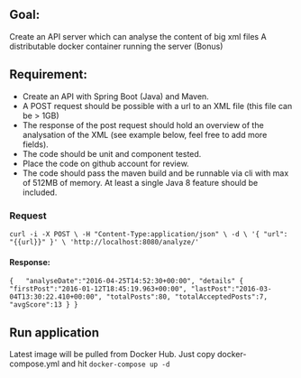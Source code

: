 ## Goal:

Create an API server which can analyse the content of big xml files
A distributable docker container running the server (Bonus)

## Requirement:
- Create an API with Spring Boot (Java) and Maven.
- A POST request should be possible with a url to an XML file (this file can be > 1GB)
- The response of the post request should hold an overview of the analysation of the XML (see example below, feel free to add more fields).
- The code should be unit and component tested.
- Place the code on github account for review.
- The code should pass the maven build and be runnable via cli with max of 512MB of memory.
At least a single Java 8 feature should be included.

### Request
``curl -i -X POST \
     -H "Content-Type:application/json" \
     -d \
  '{
    "url": "{{url}}"
  }' \
   'http://localhost:8080/analyze/'``
   
#### Response:
``{  
     "analyseDate":"2016-04-25T14:52:30+00:00",
     "details" {
         "firstPost":"2016-01-12T18:45:19.963+00:00",
         "lastPost":"2016-03-04T13:30:22.410+00:00",
         "totalPosts":80,
         "totalAcceptedPosts":7,
         "avgScore":13
     }
  }``
   
## Run application
Latest image will be pulled from Docker Hub. 
Just copy docker-compose.yml and hit ``docker-compose up -d``
